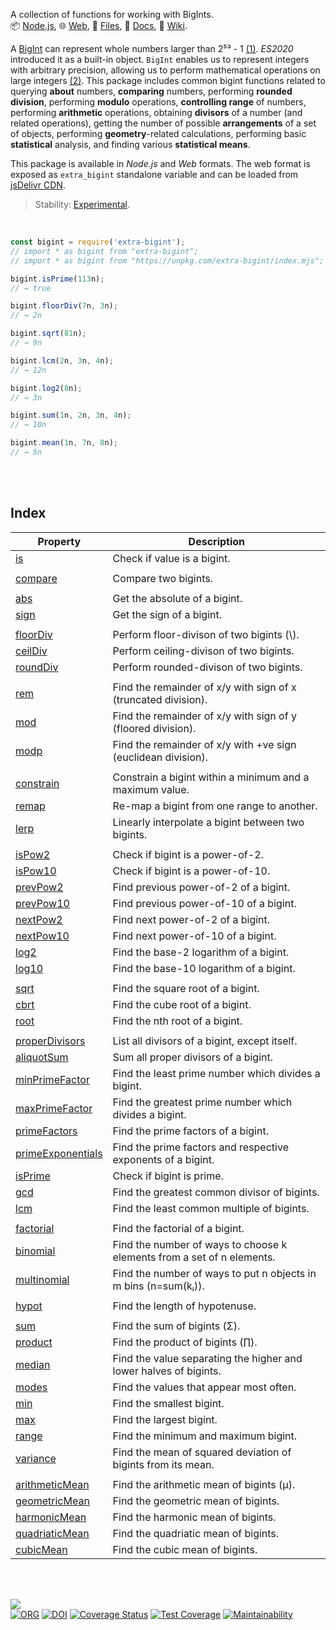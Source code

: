 A collection of functions for working with BigInts.<br>
📦 [Node.js](https://www.npmjs.com/package/extra-bigint),
🌐 [Web](https://www.npmjs.com/package/extra-bigint.web),
📜 [Files](https://unpkg.com/extra-bigint/),
📰 [Docs](https://nodef.github.io/extra-bigint/),
📘 [Wiki](https://github.com/nodef/extra-bigint/wiki/).

A [BigInt] can represent whole numbers larger than 2⁵³ - 1 [(1)]. *ES2020*
introduced it as a built-in object. `BigInt` enables us to represent integers
with arbitrary precision, allowing us to perform mathematical operations on
large integers [(2)]. This package includes common bigint functions related to
querying **about** numbers, **comparing** numbers, performing **rounded
division**, performing **modulo** operations, **controlling range** of numbers,
performing **arithmetic** operations, obtaining **divisors** of a number (and
related operations), getting the number of possible **arrangements** of a set of
objects, performing **geometry**-related calculations, performing basic
**statistical** analysis, and finding various **statistical means**.

This package is available in *Node.js* and *Web* formats. The web format
is exposed as `extra_bigint` standalone variable and can be loaded from
[jsDelivr CDN].

> Stability: [Experimental](https://www.youtube.com/watch?v=L1j93RnIxEo).

[BigInt]: https://developer.mozilla.org/en-US/docs/Web/JavaScript/Reference/Global_Objects/BigInt
[(1)]: https://www.geeksforgeeks.org/bigint-in-javascript/
[(2)]: https://www.smashingmagazine.com/2019/07/essential-guide-javascript-newest-data-type-bigint/
[jsDelivr CDN]: https://cdn.jsdelivr.net/npm/extra-bigint.web/index.js

<br>

```javascript
const bigint = require('extra-bigint');
// import * as bigint from "extra-bigint";
// import * as bigint from "https://unpkg.com/extra-bigint/index.mjs"; (deno)

bigint.isPrime(113n);
// → true

bigint.floorDiv(7n, 3n);
// → 2n

bigint.sqrt(81n);
// → 9n

bigint.lcm(2n, 3n, 4n);
// → 12n

bigint.log2(8n);
// → 3n

bigint.sum(1n, 2n, 3n, 4n);
// → 10n

bigint.mean(1n, 7n, 8n);
// → 5n
```

<br>
<br>


## Index

| Property | Description |
|  ----  |  ----  |
| [is] | Check if value is a bigint. |
|  |  |
| [compare] | Compare two bigints. |
|  |  |
| [abs] | Get the absolute of a bigint. |
| [sign] | Get the sign of a bigint. |
|  |  |
| [floorDiv] | Perform floor-divison of two bigints (\\). |
| [ceilDiv] | Perform ceiling-divison of two bigints. |
| [roundDiv] | Perform rounded-divison of two bigints. |
|  |  |
| [rem] | Find the remainder of x/y with sign of x (truncated division). |
| [mod] | Find the remainder of x/y with sign of y (floored division). |
| [modp] | Find the remainder of x/y with +ve sign (euclidean division). |
|  |  |
| [constrain] | Constrain a bigint within a minimum and a maximum value. |
| [remap] | Re-map a bigint from one range to another. |
| [lerp] | Linearly interpolate a bigint between two bigints. |
|  |  |
| [isPow2] | Check if bigint is a power-of-2. |
| [isPow10] | Check if bigint is a power-of-10. |
| [prevPow2] | Find previous power-of-2 of a bigint. |
| [prevPow10] | Find previous power-of-10 of a bigint. |
| [nextPow2] | Find next power-of-2 of a bigint. |
| [nextPow10] | Find next power-of-10 of a bigint. |
| [log2] | Find the base-2 logarithm of a bigint. |
| [log10] | Find the base-10 logarithm of a bigint. |
|  |  |
| [sqrt] | Find the square root of a bigint. |
| [cbrt] | Find the cube root of a bigint. |
| [root] | Find the nth root of a bigint. |
|  |  |
| [properDivisors] | List all divisors of a bigint, except itself. |
| [aliquotSum] | Sum all proper divisors of a bigint. |
| [minPrimeFactor] | Find the least prime number which divides a bigint. |
| [maxPrimeFactor] | Find the greatest prime number which divides a bigint. |
| [primeFactors] | Find the prime factors of a bigint. |
| [primeExponentials] | Find the prime factors and respective exponents of a bigint. |
| [isPrime] | Check if bigint is prime. |
| [gcd] | Find the greatest common divisor of bigints. |
| [lcm] | Find the least common multiple of bigints. |
|  |  |
| [factorial] | Find the factorial of a bigint. |
| [binomial] | Find the number of ways to choose k elements from a set of n elements. |
| [multinomial] | Find the number of ways to put n objects in m bins (n=sum(kᵢ)). |
|  |  |
| [hypot] | Find the length of hypotenuse. |
|  |  |
| [sum] | Find the sum of bigints (Σ). |
| [product] | Find the product of bigints (∏). |
| [median] | Find the value separating the higher and lower halves of bigints. |
| [modes] | Find the values that appear most often. |
| [min] | Find the smallest bigint. |
| [max] | Find the largest bigint. |
| [range] | Find the minimum and maximum bigint. |
| [variance] | Find the mean of squared deviation of bigints from its mean. |
|  |  |
| [arithmeticMean] | Find the arithmetic mean of bigints (µ). |
| [geometricMean] | Find the geometric mean of bigints. |
| [harmonicMean] | Find the harmonic mean of bigints. |
| [quadriaticMean] | Find the quadriatic mean of bigints. |
| [cubicMean] | Find the cubic mean of bigints. |

<br>
<br>


[![](https://img.youtube.com/vi/RJS3Z2DYEO4/maxresdefault.jpg)](https://www.youtube.com/watch?v=RJS3Z2DYEO4)<br>
[![ORG](https://img.shields.io/badge/org-nodef-green?logo=Org)](https://nodef.github.io)
[![DOI](https://zenodo.org/badge/274701321.svg)](https://zenodo.org/badge/latestdoi/274701321)
[![Coverage Status](https://coveralls.io/repos/github/nodef/extra-bigint/badge.svg?branch=master)](https://coveralls.io/github/nodef/extra-bigint?branch=master)
[![Test Coverage](https://api.codeclimate.com/v1/badges/7efb0a005561ff8b1df7/test_coverage)](https://codeclimate.com/github/nodef/extra-bigint/test_coverage)
[![Maintainability](https://api.codeclimate.com/v1/badges/7efb0a005561ff8b1df7/maintainability)](https://codeclimate.com/github/nodef/extra-bigint/maintainability)


[is]: https://nodef.github.io/extra-bigint/functions/is.html
[compare]: https://nodef.github.io/extra-bigint/functions/compare.html
[abs]: https://nodef.github.io/extra-bigint/functions/abs.html
[sign]: https://nodef.github.io/extra-bigint/functions/sign.html
[floorDiv]: https://nodef.github.io/extra-bigint/functions/floorDiv.html
[ceilDiv]: https://nodef.github.io/extra-bigint/functions/ceilDiv.html
[roundDiv]: https://nodef.github.io/extra-bigint/functions/roundDiv.html
[rem]: https://nodef.github.io/extra-bigint/functions/rem.html
[mod]: https://nodef.github.io/extra-bigint/functions/mod.html
[modp]: https://nodef.github.io/extra-bigint/functions/modp.html
[constrain]: https://nodef.github.io/extra-bigint/functions/constrain.html
[remap]: https://nodef.github.io/extra-bigint/functions/remap.html
[lerp]: https://nodef.github.io/extra-bigint/functions/lerp.html
[isPow2]: https://nodef.github.io/extra-bigint/functions/isPow2.html
[isPow10]: https://nodef.github.io/extra-bigint/functions/isPow10.html
[prevPow2]: https://nodef.github.io/extra-bigint/functions/prevPow2.html
[prevPow10]: https://nodef.github.io/extra-bigint/functions/prevPow10.html
[nextPow2]: https://nodef.github.io/extra-bigint/functions/nextPow2.html
[nextPow10]: https://nodef.github.io/extra-bigint/functions/nextPow10.html
[log2]: https://nodef.github.io/extra-bigint/functions/log2.html
[log10]: https://nodef.github.io/extra-bigint/functions/log10.html
[sqrt]: https://nodef.github.io/extra-bigint/functions/sqrt.html
[cbrt]: https://nodef.github.io/extra-bigint/functions/cbrt.html
[root]: https://nodef.github.io/extra-bigint/functions/root.html
[properDivisors]: https://nodef.github.io/extra-bigint/functions/properDivisors.html
[aliquotSum]: https://nodef.github.io/extra-bigint/functions/aliquotSum.html
[minPrimeFactor]: https://nodef.github.io/extra-bigint/functions/minPrimeFactor.html
[maxPrimeFactor]: https://nodef.github.io/extra-bigint/functions/maxPrimeFactor.html
[primeFactors]: https://nodef.github.io/extra-bigint/functions/primeFactors.html
[primeExponentials]: https://nodef.github.io/extra-bigint/functions/primeExponentials.html
[isPrime]: https://nodef.github.io/extra-bigint/functions/isPrime.html
[gcd]: https://nodef.github.io/extra-bigint/functions/gcd.html
[lcm]: https://nodef.github.io/extra-bigint/functions/lcm.html
[factorial]: https://nodef.github.io/extra-bigint/functions/factorial.html
[binomial]: https://nodef.github.io/extra-bigint/functions/binomial.html
[multinomial]: https://nodef.github.io/extra-bigint/functions/multinomial.html
[hypot]: https://nodef.github.io/extra-bigint/functions/hypot.html
[sum]: https://nodef.github.io/extra-bigint/functions/sum.html
[product]: https://nodef.github.io/extra-bigint/functions/product.html
[median]: https://nodef.github.io/extra-bigint/functions/median.html
[modes]: https://nodef.github.io/extra-bigint/functions/modes.html
[min]: https://nodef.github.io/extra-bigint/functions/min.html
[max]: https://nodef.github.io/extra-bigint/functions/max.html
[range]: https://nodef.github.io/extra-bigint/functions/range.html
[variance]: https://nodef.github.io/extra-bigint/functions/variance.html
[arithmeticMean]: https://nodef.github.io/extra-bigint/functions/arithmeticMean.html
[geometricMean]: https://nodef.github.io/extra-bigint/functions/geometricMean.html
[harmonicMean]: https://nodef.github.io/extra-bigint/functions/harmonicMean.html
[quadriaticMean]: https://nodef.github.io/extra-bigint/functions/quadriaticMean.html
[cubicMean]: https://nodef.github.io/extra-bigint/functions/cubicMean.html
